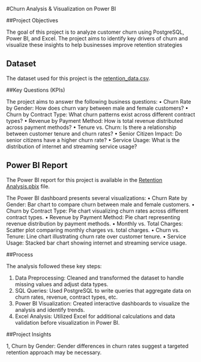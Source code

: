 #Churn Analysis & Visualization on Power BI

##Project Objectives 

The goal of this project is to analyze customer churn using PostgreSQL, Power BI, and Excel. The project aims to identify key drivers of churn and visualize these insights to help businesses improve retention strategies

## Dataset

The dataset used for this project is the [retention_data.csv](./retention_data.csv).

##Key Questions (KPIs)

The project aims to answer the following business questions:
•	Churn Rate by Gender: How does churn vary between male and female customers?
•	Churn by Contract Type: What churn patterns exist across different contract types?
•	Revenue by Payment Method: How is total revenue distributed across payment methods?
•	Tenure vs. Churn: Is there a relationship between customer tenure and churn rates?
•	Senior Citizen Impact: Do senior citizens have a higher churn rate?
•	Service Usage: What is the distribution of internet and streaming service usage?


## Power BI Report

The Power BI report for this project is available in the [Retention Analysis.pbix](./Retention%20Analysis.pbix) file.

The Power BI dashboard presents several visualizations:
•	Churn Rate by Gender: Bar chart to compare churn between male and female customers.
•	Churn by Contract Type: Pie chart visualizing churn rates across different contract types.
•	Revenue by Payment Method: Pie chart representing revenue distribution by payment methods.
•	Monthly vs. Total Charges: Scatter plot comparing monthly charges vs. total charges.
•	Churn vs. Tenure: Line chart illustrating churn rate over customer tenure.
•	Service Usage: Stacked bar chart showing internet and streaming service usage.

##Process

The analysis followed these key steps:
1.	Data Preprocessing: Cleaned and transformed the dataset to handle missing values and adjust data types.
2.	SQL Queries: Used PostgreSQL to write queries that aggregate data on churn rates, revenue, contract types, etc.
3.	Power BI Visualization: Created interactive dashboards to visualize the analysis and identify trends.
4.	Excel Analysis: Utilized Excel for additional calculations and data validation before visualization in Power BI.

##Project Insights

1, Churn by Gender: Gender differences in churn rates suggest a targeted retention     approach may be necessary.



